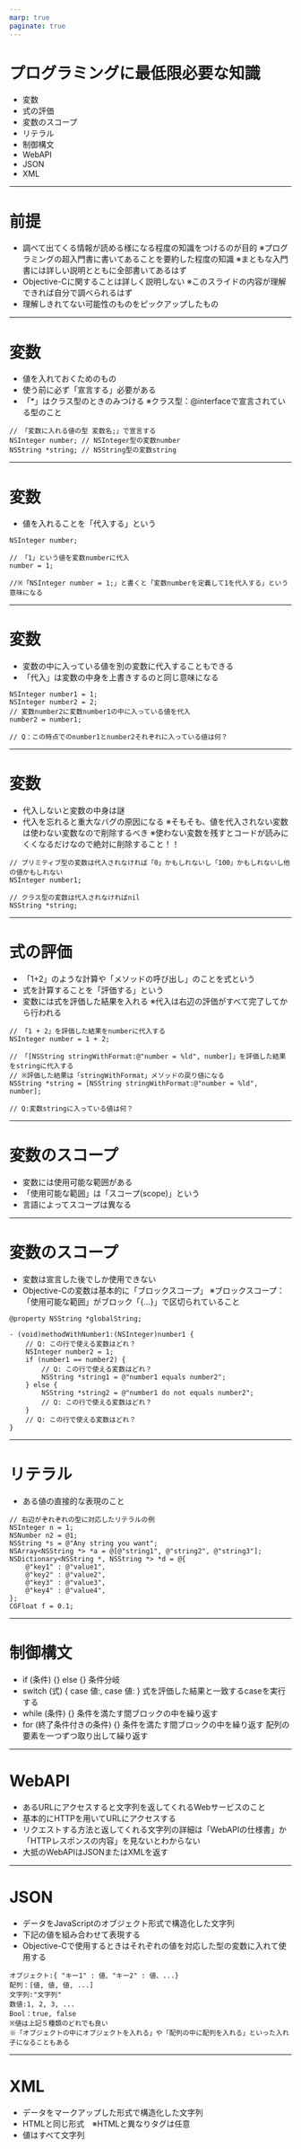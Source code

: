 ```yaml
---
marp: true
paginate: true
---
```


# プログラミングに最低限必要な知識
- 変数
- 式の評価
- 変数のスコープ
- リテラル
- 制御構文
- WebAPI
- JSON
- XML
---

# 前提
- 調べて出てくる情報が読める様になる程度の知識をつけるのが目的
    ※プログラミングの超入門書に書いてあることを要約した程度の知識
    ※まともな入門書には詳しい説明とともに全部書いてあるはず
- Objective-Cに関することは詳しく説明しない
    ※このスライドの内容が理解できれば自分で調べられるはず
- 理解しきれてない可能性のものをピックアップしたもの

---

# 変数
- 値を入れておくためのもの
- 使う前に必ず「宣言する」必要がある
- 「*」はクラス型のときのみつける
※クラス型：@interfaceで宣言されている型のこと
```objc
// 「変数に入れる値の型 変数名;」で宣言する
NSInteger number; // NSInteger型の変数number
NSString *string; // NSString型の変数string
```

---

# 変数
- 値を入れることを「代入する」という
```objc
NSInteger number;

// 「1」という値を変数numberに代入
number = 1;

//※「NSInteger number = 1;」と書くと「変数numberを定義して1を代入する」という意味になる
```

---

# 変数
- 変数の中に入っている値を別の変数に代入することもできる
- 「代入」は変数の中身を上書きするのと同じ意味になる
```objc
NSInteger number1 = 1;
NSInteger number2 = 2;
// 変数number2に変数number1の中に入っている値を代入
number2 = number1;

// Q：この時点でのnumber1とnumber2それぞれに入っている値は何？
```

---

# 変数
- 代入しないと変数の中身は謎
- 代入を忘れると重大なバグの原因になる
※そもそも、値を代入されない変数は使わない変数なので削除するべき
※使わない変数を残すとコードが読みにくくなるだけなので絶対に削除すること！！

```objc
// プリミティブ型の変数は代入されなければ「0」かもしれないし「100」かもしれないし他の値かもしれない
NSInteger number1;

// クラス型の変数は代入されなければnil
NSString *string;

```
---

# 式の評価
- 「1+2」のような計算や「メソッドの呼び出し」のことを式という
- 式を計算することを「評価する」という
- 変数には式を評価した結果を入れる
※代入は右辺の評価がすべて完了してから行われる
```objc
// 「1 + 2」を評価した結果をnumberに代入する
NSInteger number = 1 + 2;

// 「[NSString stringWithFormat:@"number = %ld", number]」を評価した結果をstringに代入する
// ※評価した結果は「stringWithFormat」メソッドの戻り値になる
NSString *string = [NSString stringWithFormat:@"number = %ld", number];

// Q:変数stringに入っている値は何？
```

---

# 変数のスコープ
- 変数には使用可能な範囲がある
- 「使用可能な範囲」は「スコープ(scope)」という
- 言語によってスコープは異なる

---

# 変数のスコープ
- 変数は宣言した後でしか使用できない
- Objective-Cの変数は基本的に「ブロックスコープ」
※ブロックスコープ：「使用可能な範囲」がブロック「{...}」で区切られていること
```objc
@property NSString *globalString;

- (void)methodWithNumber1:(NSInteger)number1 {
    // Q: この行で使える変数はどれ？
    NSInteger number2 = 1;
    if (number1 == number2) {
        // Q: この行で使える変数はどれ？
        NSString *string1 = @"number1 equals number2";
    } else {
        NSString *string2 = @"number1 do not equals number2";
        // Q: この行で使える変数はどれ？
    }
    // Q: この行で使える変数はどれ？
}
```

---
# リテラル
- ある値の直接的な表現のこと

```objc
// 右辺がぞれぞれの型に対応したリテラルの例
NSInteger n = 1;
NSNumber n2 = @1;
NSString *s = @"Any string you want";
NSArray<NSString *> *a = @[@"string1", @"string2", @"string3"];
NSDictionary<NSString *, NSString *> *d = @{
    @"key1" : @"value1",
    @"key2" : @"value2",
    @"key3" : @"value3",
    @"key4" : @"value4",
};
CGFloat f = 0.1;
```

---

# 制御構文
- if (条件) {} else {}
    条件分岐
- switch (式) { case 値:, case 値: }
    式を評価した結果と一致するcaseを実行する
- while (条件) {}
    条件を満たす間ブロックの中を繰り返す
- for (終了条件付きの条件) {}
    条件を満たす間ブロックの中を繰り返す
    配列の要素を一つずつ取り出して繰り返す

---

# WebAPI
- あるURLにアクセスすると文字列を返してくれるWebサービスのこと
- 基本的にHTTPを用いてURLにアクセスする
- リクエストする方法と返してくれる文字列の詳細は「WebAPIの仕様書」か「HTTPレスポンスの内容」を見ないとわからない
- 大抵のWebAPIはJSONまたはXMLを返す

---

# JSON
- データをJavaScriptのオブジェクト形式で構造化した文字列
- 下記の値を組み合わせて表現する
- Objective-Cで使用するときはそれぞれの値を対応した型の変数に入れて使用する
```
オブジェクト:{ "キー1" : 値、"キー2" : 値、...}
配列：[値, 値, 値, ...]
文字列:"文字列"
数値:1, 2, 3, ...
Bool：true, false
※値は上記５種類のどれでも良い
※「オブジェクトの中にオブジェクトを入れる」や「配列の中に配列を入れる」といった入れ子になることもある
```

---

# XML
- データをマークアップした形式で構造化した文字列
- HTMLと同じ形式　※HTMLと異なりタグは任意
- 値はすべて文字列
